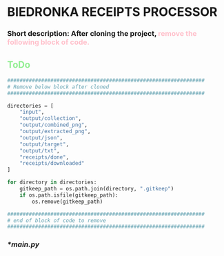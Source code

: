 # BIEDRONKA RECEIPTS PROCESSOR

### Short description: After cloning the project, <span style="color:pink"> remove the following block of code.

## <span style="color:lightgreen">ToDo

```python
################################################################
# Remove below block after cloned
################################################################

directories = [
    "input",
    "output/collection",
    "output/combined_png",
    "output/extracted_png",
    "output/json",
    "output/target",
    "output/txt",
    "receipts/done",
    "receipts/downloaded"
]

for directory in directories:
    gitkeep_path = os.path.join(directory, ".gitkeep")
    if os.path.isfile(gitkeep_path):
        os.remove(gitkeep_path)

################################################################
# end of block of code to remove
################################################################
```
### <span style="font-style: italic">*main.py

